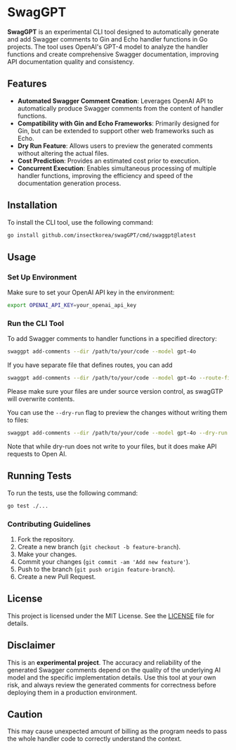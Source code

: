 # SwagGPT

**SwagGPT** is an experimental CLI tool designed to automatically generate and add Swagger comments to Gin and Echo handler functions in Go projects. The tool uses OpenAI's GPT-4 model to analyze the handler functions and create comprehensive Swagger documentation, improving API documentation quality and consistency.

## Features

- **Automated Swagger Comment Creation**: Leverages OpenAI API to automatically produce Swagger comments from the content of handler functions.
- **Compatibility with Gin and Echo Frameworks**: Primarily designed for Gin, but can be extended to support other web frameworks such as Echo.
- **Dry Run Feature**: Allows users to preview the generated comments without altering the actual files.
- **Cost Prediction**: Provides an estimated cost prior to execution.
- **Concurrent Execution**: Enables simultaneous processing of multiple handler functions, improving the efficiency and speed of the documentation generation process.

## Installation

To install the CLI tool, use the following command:

```sh
go install github.com/insectkorea/swagGPT/cmd/swaggpt@latest
```

## Usage

### Set Up Environment

Make sure to set your OpenAI API key in the environment:

```sh
export OPENAI_API_KEY=your_openai_api_key
```

### Run the CLI Tool

To add Swagger comments to handler functions in a specified directory:

```sh
swaggpt add-comments --dir /path/to/your/code --model gpt-4o 
```

If you have separate file that defines routes, you can add 

```sh
swaggpt add-comments --dir /path/to/your/code --model gpt-4o --route-file /path/to/your/route-file
```

Please make sure your files are under source version control, as swagGTP will overwrite contents.

You can use the `--dry-run` flag to preview the changes without writing them to files:

```sh
swaggpt add-comments --dir /path/to/your/code --model gpt-4o --dry-run
```

Note that while dry-run does not write to your files, but it does make API requests to Open AI.

## Running Tests

To run the tests, use the following command:

```sh
go test ./...
```

### Contributing Guidelines

1. Fork the repository.
2. Create a new branch (`git checkout -b feature-branch`).
3. Make your changes.
4. Commit your changes (`git commit -am 'Add new feature'`).
5. Push to the branch (`git push origin feature-branch`).
6. Create a new Pull Request.

## License

This project is licensed under the MIT License. See the [LICENSE](LICENSE) file for details.

## Disclaimer

This is an **experimental project**. The accuracy and reliability of the generated Swagger comments depend on the quality of the underlying AI model and the specific implementation details. Use this tool at your own risk, and always review the generated comments for correctness before deploying them in a production environment.

## Caution

This may cause unexpected amount of billing as the program needs to pass the whole handler code to correctly understand the context.